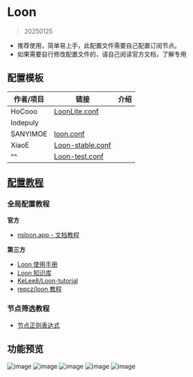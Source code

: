 # Loon
> 20250125
- 推荐使用，简单易上手，此配置文件需要自己配置订阅节点。
- 如果需要自行修改配置文件的，请自己阅读官方文档，了解专用

## 配置模板

| 作者/项目    | 链接                                                                                                         | 介绍  |
| -------- | ---------------------------------------------------------------------------------------------------------- | --- |
| HoCooo   | [LoonLite.conf](https://github.com/HoCooo/Loon/blob/main/LoonLite.conf)                                    |     |
| lodepuly |                                                                                                            |     |
| SANYIMOE | [loon.conf](https://github.com/SANYIMOE/Quan_Shado_Conf/blob/master/conf/loon.conf)                        |     |
| XiaoE    | [Loon-stable.conf](https://raw.githubusercontent.com/LaolunsiG/PCR/main/Config_File/Loon/Loon-stable.conf) |     |
| ^^       | [Loon-test.conf](https://raw.githubusercontent.com/LaolunsiG/PCR/main/Config_File/Loon/Loon-test.conf)     |     |

## [配置教程](https://github.com/LaolunsiG/PCR/blob/main/Agency_Wiki/%E4%BB%A3%E7%90%86%E5%B7%A5%E5%85%B7%E9%85%8D%E7%BD%AE%E6%95%99%E7%A8%8B/Loon%20%E9%85%8D%E7%BD%AE%E6%95%99%E7%A8%8B.md)

### 全局配置教程

**官方**
- [nsloon.app - 文档教程](https://nsloon.app/docs/intro)

**第三方**
- [Loon 使用手册](https://coffee-elderberry-22b.notion.site/Loon-71747252d5054551a8cd10924064899c)
- [Loon 知识库](https://getupnote.com/share/notes/zSn1ShBmzNYISKcTgjXE5oHMrNf2/b6047d8b-621c-44af-bfa6-a28d35bcf928)
- [KeLee8/Loon-tutorial](https://github.com/KeLee8/Loon-tutorial)
- [repcz/loon 教程](https://wiki.repcz.link/loon/)

### 节点筛选教程
- [节点正则表达式](https://github.com/LaolunsiG/PCR/blob/main/Agency_Wiki/%E8%8A%82%E7%82%B9%E7%9A%84%E6%AD%A3%E5%88%99%E8%A1%A8%E8%BE%BE%E5%BC%8F.md)


## 功能预览
![image](https://github.com/LaolunsiG/PCR/blob/main/Config_File/Loon/Pictures/1.jpg?raw=true)
![image](https://github.com/LaolunsiG/PCR/blob/main/Config_File/Loon/Pictures/2.jpg?raw=true)
![image](https://github.com/LaolunsiG/PCR/blob/main/Config_File/Loon/Pictures/3.jpg?raw=true)
![image](https://github.com/LaolunsiG/PCR/blob/main/Config_File/Loon/Pictures/4.jpg?raw=true)
![image](https://github.com/LaolunsiG/PCR/blob/main/Config_File/Loon/Pictures/5.jpg?raw=true)



